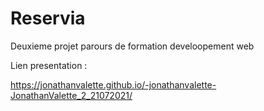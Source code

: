 # Reservia
Deuxieme projet parours de formation develoopement web

Lien presentation :

 https://jonathanvalette.github.io/-jonathanvalette-JonathanValette_2_21072021/